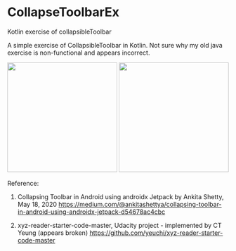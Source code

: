 # CollapseToolbarEx
Kotlin exercise of collapsibleToolbar

A simple exercise of CollapsibleToolbar in Kotlin.
Not sure why my old java exercise is non-functional and appears incorrect.

<img width="250" src="https://user-images.githubusercontent.com/1282659/162630213-b2a70617-64a4-4d5e-ac3e-59ba36d337d8.png"> <img width="250" src="https://user-images.githubusercontent.com/1282659/162649950-feee023e-b332-4645-aed2-e13e36ceba9f.gif">

Reference:

1. Collapsing Toolbar in Android using androidx Jetpack by Ankita Shetty, May 18, 2020
https://medium.com/@ankitashettya/collapsing-toolbar-in-android-using-androidx-jetpack-d54678ac4cbc

2. xyz-reader-starter-code-master, Udacity project - implemented by CT Yeung
(appears broken)
https://github.com/yeuchi/xyz-reader-starter-code-master


